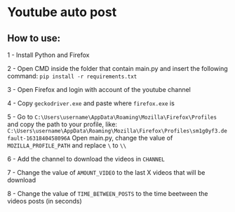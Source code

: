 # Youtube auto post

## How to use:
1 - Install Python and Firefox

2 - Open CMD inside the folder that contain main.py and insert the following command: ```pip install -r requirements.txt```

3 - Open Firefox and login with account of the youtube channel

4 - Copy ```geckodriver.exe``` and paste where ```firefox.exe``` is

5 - Go to ```C:\Users\username\AppData\Roaming\Mozilla\Firefox\Profiles``` and copy the path to your profile, like: 
```C:\Users\username\AppData\Roaming\Mozilla\Firefox\Profiles\sm1g0yf3.default-1631840458096A``` Open main.py, change the value of ```MOZILLA_PROFILE_PATH``` and replace ```\``` to ```\\```

6 - Add the channel to download the videos in ```CHANNEL```

7 - Change the value of ```AMOUNT_VIDEO``` to the last X videos that will be download

8 - Change the value of ```TIME_BETWEEN_POSTS``` to the time beetween the videos posts (in seconds)